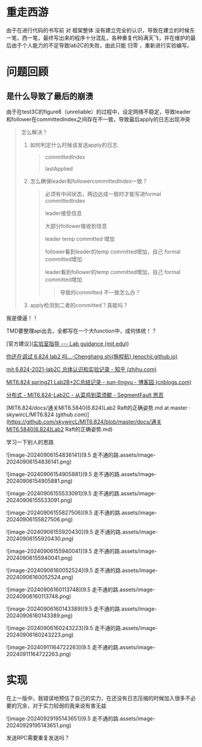 # 重走西游

由于在进行代码的书写前 对 框架整体 没有建立完全的认识，导致在建立的时候东一笔，西一笔，最终写出来的程序十分混乱，各种重复代码满天飞，并在维护的最后由于个人能力的不足导致lab2C的失败，由此只能 归零 ，重新进行实验编写。

# 问题回顾

## 是什么导致了最后的崩溃

由于在test3C的figure8（unreliable）的过程中，设定网络不稳定，导致leader和follower在committedIndex之间存在不一致，导致最后apply的日志出现冲突

> 怎么解决？
>
> 1. 如何判定什么时候该发送apply的日志
>
>    > committedIndex
>    >
>    > lastApplied
>
> 2. 怎么确保leader和followercommittedIndex一致？
>
>    > 必须有中间状态，两边达成一致时才能写进formal committedIndex
>    >
>    > leader接受信息
>    >
>    > 大部分follower接收到信息
>    >
>    > leader temp committed 增加
>    >
>    > follower看到leader的temp committed增加，自己 formal committed增加
>    >
>    > leader看到follower的temp committed增加，自己 formal committed增加
>    >
>    > > 导致的committed 不一致怎么办？
>
> 3. apply检测到二者的committed？真能吗？

我是傻逼！！

TMD要整理api出去，全都写在一个大function中，成何体统！？

[官方建议]([实验室指导 --- Lab guidance (mit.edu)](https://pdos.csail.mit.edu/6.824/labs/guidance.html))

[你还在调试 6.824 lab2 吗...-Chenghang shi(施程航) (enochii.github.io)](https://enochii.github.io/posts/2022/03/16/6.824-lab2.html)

[mit 6.824-2021-lab2C 总体认识和实验记录 - 知乎 (zhihu.com)](https://zhuanlan.zhihu.com/p/575463659)

[MIT6.824 spring21 Lab2B+2C总结记录 - sun-lingyu - 博客园 (cnblogs.com)](https://www.cnblogs.com/sun-lingyu/p/14579769.html)

[分布式 - MIT6.824-Lab2C - 从菜鸡到菜须鲲 - SegmentFault 思否](https://segmentfault.com/a/1190000021628173)

[MIT6.824/docs/通关MIT6.5840(6.824)Lab2 Raft的正确姿势.md at master · skywircL/MIT6.824 (github.com)](https://github.com/skywircL/MIT6.824/blob/master/docs/通关MIT6.5840(6.824)Lab2 Raft的正确姿势.md)

学习一下别人的思路

![image-20240906154836141](9.5 走不通的路.assets/image-20240906154836141.png)

![image-20240906154905881](9.5 走不通的路.assets/image-20240906154905881.png)

![image-20240906155533091](9.5 走不通的路.assets/image-20240906155533091.png)

![image-20240906155827506](9.5 走不通的路.assets/image-20240906155827506.png)

![image-20240906155920430](9.5 走不通的路.assets/image-20240906155920430.png)

![image-20240906155940041](9.5 走不通的路.assets/image-20240906155940041.png)

![image-20240906160052524](9.5 走不通的路.assets/image-20240906160052524.png)

![image-20240906160113748](9.5 走不通的路.assets/image-20240906160113748.png)

![image-20240906160143389](9.5 走不通的路.assets/image-20240906160143389.png)

![image-20240906160243223](9.5 走不通的路.assets/image-20240906160243223.png)

![image-20240911164722263](9.5 走不通的路.assets/image-20240911164722263.png)

#  实现

在上一版中，我错误地预估了自己的实力，在还没有日志压缩的时候加入很多不必要的冗余，对于实力较弱的我来说有害无益

![image-20240929195143651](9.5 走不通的路.assets/image-20240929195143651.png)

发送RPC需要重复发送吗？
